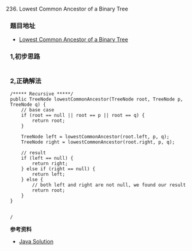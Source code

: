 236. Lowest Common Ancestor of a Binary Tree

### 题目地址
- [Lowest Common Ancestor of a Binary Tree](https://leetcode.com/problems/lowest-common-ancestor-of-a-binary-tree/)

### 1,初步思路

```

```

### 2,正确解法

```
/***** Recursive *****/
public TreeNode lowestCommonAncestor(TreeNode root, TreeNode p, TreeNode q) {
    // base case
    if (root == null || root == p || root == q) {
        return root;
    }

    TreeNode left = lowestCommonAncestor(root.left, p, q);
    TreeNode right = lowestCommonAncestor(root.right, p, q);

    // result
    if (left == null) {
        return right;
    } else if (right == null) {
        return left;
    } else {
        // both left and right are not null, we found our result
        return root;
    }
}


/
```

**参考资料**
- [Java Solution](https://leetcode.com/problems/lowest-common-ancestor-of-a-binary-tree/discuss/65225/4-lines-C%2B%2BJavaPythonRuby)